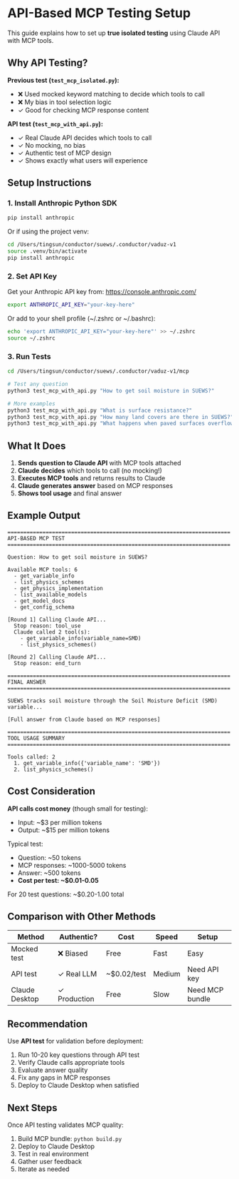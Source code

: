 # API-Based MCP Testing Setup

This guide explains how to set up **true isolated testing** using Claude API with MCP tools.

## Why API Testing?

**Previous test (`test_mcp_isolated.py`):**
- ❌ Used mocked keyword matching to decide which tools to call
- ❌ My bias in tool selection logic
- ✓ Good for checking MCP response content

**API test (`test_mcp_with_api.py`):**
- ✓ Real Claude API decides which tools to call
- ✓ No mocking, no bias
- ✓ Authentic test of MCP design
- ✓ Shows exactly what users will experience

## Setup Instructions

### 1. Install Anthropic Python SDK

```bash
pip install anthropic
```

Or if using the project venv:

```bash
cd /Users/tingsun/conductor/suews/.conductor/vaduz-v1
source .venv/bin/activate
pip install anthropic
```

### 2. Set API Key

Get your Anthropic API key from: https://console.anthropic.com/

```bash
export ANTHROPIC_API_KEY="your-key-here"
```

Or add to your shell profile (~/.zshrc or ~/.bashrc):

```bash
echo 'export ANTHROPIC_API_KEY="your-key-here"' >> ~/.zshrc
source ~/.zshrc
```

### 3. Run Tests

```bash
cd /Users/tingsun/conductor/suews/.conductor/vaduz-v1/mcp

# Test any question
python3 test_mcp_with_api.py "How to get soil moisture in SUEWS?"

# More examples
python3 test_mcp_with_api.py "What is surface resistance?"
python3 test_mcp_with_api.py "How many land covers are there in SUEWS?"
python3 test_mcp_with_api.py "What happens when paved surfaces overflow?"
```

## What It Does

1. **Sends question to Claude API** with MCP tools attached
2. **Claude decides** which tools to call (no mocking!)
3. **Executes MCP tools** and returns results to Claude
4. **Claude generates answer** based on MCP responses
5. **Shows tool usage** and final answer

## Example Output

```
======================================================================
API-BASED MCP TEST
======================================================================

Question: How to get soil moisture in SUEWS?

Available MCP tools: 6
  - get_variable_info
  - list_physics_schemes
  - get_physics_implementation
  - list_available_models
  - get_model_docs
  - get_config_schema

[Round 1] Calling Claude API...
  Stop reason: tool_use
  Claude called 2 tool(s):
    - get_variable_info(variable_name=SMD)
    - list_physics_schemes()

[Round 2] Calling Claude API...
  Stop reason: end_turn

======================================================================
FINAL ANSWER
======================================================================

SUEWS tracks soil moisture through the Soil Moisture Deficit (SMD)
variable...

[Full answer from Claude based on MCP responses]

======================================================================
TOOL USAGE SUMMARY
======================================================================

Tools called: 2
  1. get_variable_info({'variable_name': 'SMD'})
  2. list_physics_schemes()
```

## Cost Consideration

**API calls cost money** (though small for testing):
- Input: ~$3 per million tokens
- Output: ~$15 per million tokens

Typical test:
- Question: ~50 tokens
- MCP responses: ~1000-5000 tokens
- Answer: ~500 tokens
- **Cost per test: ~$0.01-0.05**

For 20 test questions: ~$0.20-1.00 total

## Comparison with Other Methods

| Method | Authentic? | Cost | Speed | Setup |
|--------|-----------|------|-------|-------|
| Mocked test | ❌ Biased | Free | Fast | Easy |
| API test | ✓ Real LLM | ~$0.02/test | Medium | Need API key |
| Claude Desktop | ✓ Production | Free | Slow | Need MCP bundle |

## Recommendation

Use **API test** for validation before deployment:
1. Run 10-20 key questions through API test
2. Verify Claude calls appropriate tools
3. Evaluate answer quality
4. Fix any gaps in MCP responses
5. Deploy to Claude Desktop when satisfied

## Next Steps

Once API testing validates MCP quality:
1. Build MCP bundle: `python build.py`
2. Deploy to Claude Desktop
3. Test in real environment
4. Gather user feedback
5. Iterate as needed
